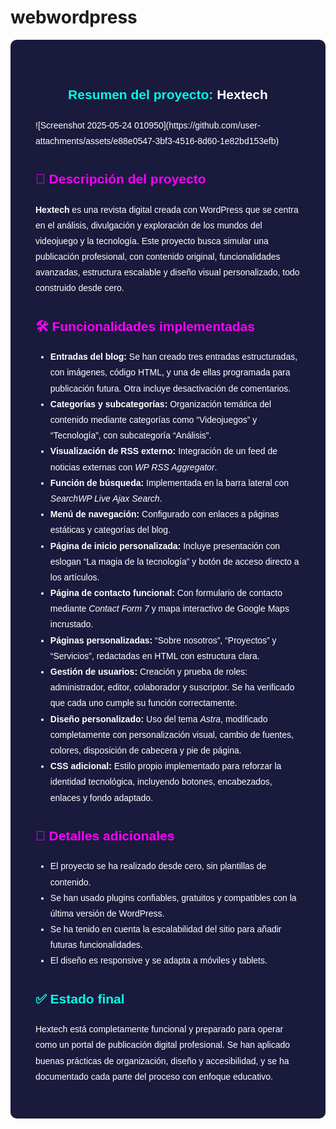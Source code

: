 # webwordpress

<article style="max-width: 900px; margin: 0 auto; padding: 40px; font-family: Arial, sans-serif; color: #ffffff; background-color: #1a1a3d; border-radius: 10px; line-height: 1.8;">
  
  <h1 style="color: #00ffe7; text-align: center;">Resumen del proyecto: <span style="color: #ffffff;">Hextech</span></h1>
![Screenshot 2025-05-24 010950](https://github.com/user-attachments/assets/e88e0547-3bf3-4516-8d60-1e82bd153efb)

  <h2 style="color: #ff00ff;">📘 Descripción del proyecto</h2>
  <p>
    <strong>Hextech</strong> es una revista digital creada con WordPress que se centra en el análisis, divulgación y exploración de los mundos del videojuego y la tecnología. Este proyecto busca simular una publicación profesional, con contenido original, funcionalidades avanzadas, estructura escalable y diseño visual personalizado, todo construido desde cero.
  </p>

  <h2 style="color: #ff00ff;">🛠️ Funcionalidades implementadas</h2>
  <ul>
    <li><strong>Entradas del blog:</strong> Se han creado tres entradas estructuradas, con imágenes, código HTML, y una de ellas programada para publicación futura. Otra incluye desactivación de comentarios.</li>
    <li><strong>Categorías y subcategorías:</strong> Organización temática del contenido mediante categorías como “Videojuegos” y “Tecnología”, con subcategoría “Análisis”.</li>
    <li><strong>Visualización de RSS externo:</strong> Integración de un feed de noticias externas con <em>WP RSS Aggregator</em>.</li>
    <li><strong>Función de búsqueda:</strong> Implementada en la barra lateral con <em>SearchWP Live Ajax Search</em>.</li>
    <li><strong>Menú de navegación:</strong> Configurado con enlaces a páginas estáticas y categorías del blog.</li>
    <li><strong>Página de inicio personalizada:</strong> Incluye presentación con eslogan “La magia de la tecnología” y botón de acceso directo a los artículos.</li>
    <li><strong>Página de contacto funcional:</strong> Con formulario de contacto mediante <em>Contact Form 7</em> y mapa interactivo de Google Maps incrustado.</li>
    <li><strong>Páginas personalizadas:</strong> “Sobre nosotros”, “Proyectos” y “Servicios”, redactadas en HTML con estructura clara.</li>
    <li><strong>Gestión de usuarios:</strong> Creación y prueba de roles: administrador, editor, colaborador y suscriptor. Se ha verificado que cada uno cumple su función correctamente.</li>
    <li><strong>Diseño personalizado:</strong> Uso del tema <em>Astra</em>, modificado completamente con personalización visual, cambio de fuentes, colores, disposición de cabecera y pie de página.</li>
    <li><strong>CSS adicional:</strong> Estilo propio implementado para reforzar la identidad tecnológica, incluyendo botones, encabezados, enlaces y fondo adaptado.</li>
  </ul>

  <h2 style="color: #ff00ff;">🧠 Detalles adicionales</h2>
  <ul>
    <li>El proyecto se ha realizado desde cero, sin plantillas de contenido.</li>
    <li>Se han usado plugins confiables, gratuitos y compatibles con la última versión de WordPress.</li>
    <li>Se ha tenido en cuenta la escalabilidad del sitio para añadir futuras funcionalidades.</li>
    <li>El diseño es responsive y se adapta a móviles y tablets.</li>
  </ul>

  <h2 style="color: #00ffe7;">✅ Estado final</h2>
  <p>
    Hextech está completamente funcional y preparado para operar como un portal de publicación digital profesional. Se han aplicado buenas prácticas de organización, diseño y accesibilidad, y se ha documentado cada parte del proceso con enfoque educativo.
  </p>

</article>
